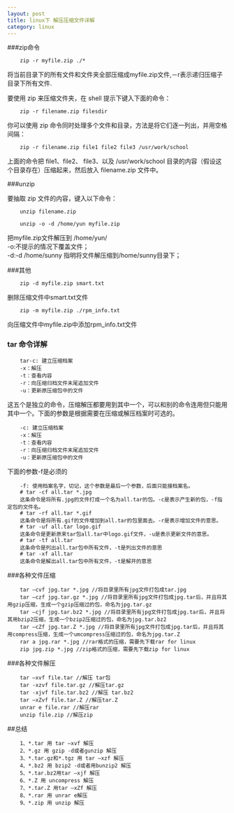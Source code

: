 ```yaml
---
layout: post
title: linux下 解压压缩文件详解
category: linux
---
```




###zip命令

		zip -r myfile.zip ./*

将当前目录下的所有文件和文件夹全部压缩成myfile.zip文件,－r表示递归压缩子目录下所有文件.

要使用 zip 来压缩文件夹，在 shell 提示下键入下面的命令：

		zip -r filename.zip filesdir

你可以使用 zip 命令同时处理多个文件和目录，方法是将它们逐一列出，并用空格间隔：

		zip -r filename.zip file1 file2 file3 /usr/work/school


上面的命令把 file1、file2、 file3、以及 /usr/work/school 目录的内容（假设这个目录存在）压缩起来，然后放入 filename.zip 文件中。

###unzip


要抽取 zip 文件的内容，键入以下命令：

		unzip filename.zip

		unzip -o -d /home/yun myfile.zip

把myfile.zip文件解压到 /home/yun/ <br>
-o:不提示的情况下覆盖文件；<br>
-d:-d /home/sunny 指明将文件解压缩到/home/sunny目录下；

###其他

		zip -d myfile.zip smart.txt

删除压缩文件中smart.txt文件

		zip -m myfile.zip ./rpm_info.txt

向压缩文件中myfile.zip中添加rpm_info.txt文件

### tar 命令详解

		tar-c: 建立压缩档案
		-x：解压
		-t：查看内容
		-r：向压缩归档文件末尾追加文件
		-u：更新原压缩包中的文件

这五个是独立的命令，压缩解压都要用到其中一个，可以和别的命令连用但只能用其中一个。下面的参数是根据需要在压缩或解压档案时可选的。

		-c: 建立压缩档案
		-x：解压
		-t：查看内容
		-r：向压缩归档文件末尾追加文件
		-u：更新原压缩包中的文件

下面的参数-f是必须的

		-f: 使用档案名字，切记，这个参数是最后一个参数，后面只能接档案名。
		# tar -cf all.tar *.jpg
		这条命令是将所有.jpg的文件打成一个名为all.tar的包。-c是表示产生新的包，-f指定包的文件名。
		# tar -rf all.tar *.gif
		这条命令是将所有.gif的文件增加到all.tar的包里面去。-r是表示增加文件的意思。
		# tar -uf all.tar logo.gif
		这条命令是更新原来tar包all.tar中logo.gif文件，-u是表示更新文件的意思。
		# tar -tf all.tar
		这条命令是列出all.tar包中所有文件，-t是列出文件的意思
		# tar -xf all.tar
		这条命令是解出all.tar包中所有文件，-t是解开的意思

###各种文件压缩

		tar –cvf jpg.tar *.jpg //将目录里所有jpg文件打包成tar.jpg
		tar –czf jpg.tar.gz *.jpg //将目录里所有jpg文件打包成jpg.tar后，并且将其用gzip压缩，生成一个gzip压缩过的包，命名为jpg.tar.gz
		tar –cjf jpg.tar.bz2 *.jpg //将目录里所有jpg文件打包成jpg.tar后，并且将其用bzip2压缩，生成一个bzip2压缩过的包，命名为jpg.tar.bz2
		tar –cZf jpg.tar.Z *.jpg //将目录里所有jpg文件打包成jpg.tar后，并且将其用compress压缩，生成一个umcompress压缩过的包，命名为jpg.tar.Z
		rar a jpg.rar *.jpg //rar格式的压缩，需要先下载rar for linux
		zip jpg.zip *.jpg //zip格式的压缩，需要先下载zip for linux

###各种文件解压

		tar –xvf file.tar //解压 tar包
		tar -xzvf file.tar.gz //解压tar.gz
		tar -xjvf file.tar.bz2 //解压 tar.bz2
		tar –xZvf file.tar.Z //解压tar.Z
		unrar e file.rar //解压rar
		unzip file.zip //解压zip

##总结

		1、*.tar 用 tar –xvf 解压
		2、*.gz 用 gzip -d或者gunzip 解压
		3、*.tar.gz和*.tgz 用 tar –xzf 解压
		4、*.bz2 用 bzip2 -d或者用bunzip2 解压
		5、*.tar.bz2用tar –xjf 解压
		6、*.Z 用 uncompress 解压
		7、*.tar.Z 用tar –xZf 解压
		8、*.rar 用 unrar e解压
		9、*.zip 用 unzip 解压
